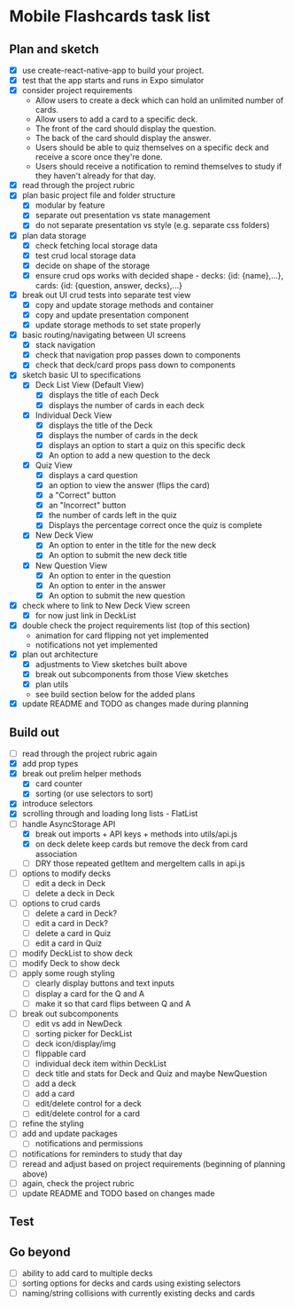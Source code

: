 # Mobile Flashcards task list

## Plan and sketch
- [X] use create-react-native-app to build your project.
- [X] test that the app starts and runs in Expo simulator
- [X] consider project requirements
	- Allow users to create a deck which can hold an unlimited number of cards.
	- Allow users to add a card to a specific deck.
	- The front of the card should display the question.
	- The back of the card should display the answer.
	- Users should be able to quiz themselves on a specific deck and receive a score once they're done.
	- Users should receive a notification to remind themselves to study if they haven't already for that day.
- [X] read through the project rubric
- [X] plan basic project file and folder structure
	- [X] modular by feature
	- [X] separate out presentation vs state management
	- [X] do not separate presentation vs style (e.g. separate css folders)
- [X] plan data storage
	- [X] check fetching local storage data
	- [X] test crud local storage data
	- [X] decide on shape of the storage
	- [X] ensure crud ops works with decided shape - decks: {id: {name},...}, cards: {id: {question, answer, decks},...}
- [X] break out UI crud tests into separate test view
	- [X] copy and update storage methods and container
	- [X] copy and update presentation component
	- [X] update storage methods to set state properly
- [X] basic routing/navigating between UI screens
	- [X] stack navigation
	- [X] check that navigation prop passes down to components
	- [X] check that deck/card props pass down to components
- [X] sketch basic UI to specifications
	- [X] Deck List View (Default View)
	  - [X] displays the title of each Deck
	  - [X] displays the number of cards in each deck
	- [X] Individual Deck View
	  - [X] displays the title of the Deck
	  - [X] displays the number of cards in the deck
	  - [X] displays an option to start a quiz on this specific deck
	  - [X] An option to add a new question to the deck
	- [X] Quiz View
		- [X] displays a card question
		- [X] an option to view the answer (flips the card)
		- [X] a "Correct" button
		- [X] an "Incorrect" button
		- [X] the number of cards left in the quiz
		- [X] Displays the percentage correct once the quiz is complete
	- [X] New Deck View
	  - [X] An option to enter in the title for the new deck
	  - [X] An option to submit the new deck title
	- [X] New Question View
	  - [X] An option to enter in the question
	  - [X] An option to enter in the answer
	  - [X] An option to submit the new question
- [X] check where to link to New Deck View screen
	- [X] for now just link in DeckList
- [X] double check the project requirements list (top of this section)
	- animation for card flipping not yet implemented
	- notifications not yet implemented
- [X] plan out architecture
	- [X] adjustments to View sketches built above
	- [X] break out subcomponents from those View sketches
	- [X] plan utils
	- see build section below for the added plans
- [X] update README and TODO as changes made during planning

## Build out
- [ ] read through the project rubric again
- [X] add prop types
- [X] break out prelim helper methods
	- [X] card counter
	- [X] sorting (or use selectors to sort)
- [X] introduce selectors
- [X] scrolling through and loading long lists - FlatList
- [ ] handle AsyncStorage API
	- [X] break out imports + API keys + methods into utils/api.js
	- [X] on deck delete keep cards but remove the deck from card association
	- [ ] DRY those repeated getItem and mergeItem calls in api.js
- [ ] options to modify decks
	- [ ] edit a deck in Deck
	- [ ] delete a deck in Deck
- [ ] options to crud cards
	- [ ] delete a card in Deck?
	- [ ] edit a card in Deck?
	- [ ] delete a card in Quiz
	- [ ] edit a card in Quiz
- [ ] modify DeckList to show deck
- [ ] modify Deck to show deck
- [ ] apply some rough styling
	- [ ] clearly display buttons and text inputs
	- [ ] display a card for the Q and A
	- [ ] make it so that card flips between Q and A
- [ ] break out subcomponents
	- [ ] edit vs add in NewDeck
	- [ ] sorting picker for DeckList
	- [ ] deck icon/display/img
	- [ ] flippable card
	- [ ] individual deck item within DeckList
	- [ ] deck title and stats for Deck and Quiz and maybe NewQuestion
	- [ ] add a deck
	- [ ] add a card
	- [ ] edit/delete control for a deck
	- [ ] edit/delete control for a card
- [ ] refine the styling
- [ ] add and update packages
	- [ ] notifications and permissions
- [ ] notifications for reminders to study that day
- [ ] reread and adjust based on project requirements (beginning of planning above)
- [ ] again, check the project rubric
- [ ] update README and TODO based on changes made

## Test

## Go beyond
- [ ] ability to add card to multiple decks
- [ ] sorting options for decks and cards using existing selectors
- [ ] naming/string collisions with currently existing decks and cards

